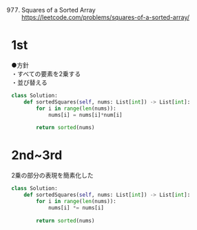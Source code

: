 977. Squares of a Sorted Array   
https://leetcode.com/problems/squares-of-a-sorted-array/

# 1st
●方針   
・すべての要素を2乗する   
・並び替える

```python
class Solution:
    def sortedSquares(self, nums: List[int]) -> List[int]:
        for i in range(len(nums)):
            nums[i] = nums[i]*num[i]
        
        return sorted(nums) 
```

# 2nd~3rd
2乗の部分の表現を簡素化した

```python
class Solution:
    def sortedSquares(self, nums: List[int]) -> List[int]:
        for i in range(len(nums)):
            nums[i] *= nums[i]
        
        return sorted(nums) 
```
